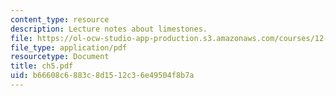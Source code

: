 ```yaml
---
content_type: resource
description: Lecture notes about limestones.
file: https://ol-ocw-studio-app-production.s3.amazonaws.com/courses/12-110-sedimentary-geology-spring-2007/b66608c6883c8d1512c36e49504f8b7a_ch5.pdf
file_type: application/pdf
resourcetype: Document
title: ch5.pdf
uid: b66608c6-883c-8d15-12c3-6e49504f8b7a
---
```

